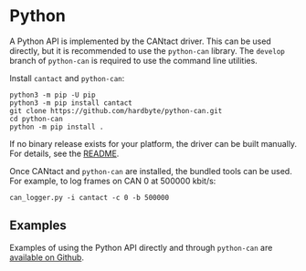 # Python

A Python API is implemented by the CANtact driver. This can be used directly, but it is recommended to use 
the `python-can` library. The `develop` branch of `python-can` is required to use the command line utilities.

Install `cantact` and `python-can`:

```
python3 -m pip -U pip
python3 -m pip install cantact
git clone https://github.com/hardbyte/python-can.git
cd python-can
python -m pip install .
```

If no binary release exists for your platform, the driver can be built manually. 
For details, see the [README](https://github.com/linklayer/cantact/#building-python-support).

Once CANtact and `python-can` are installed, the bundled tools can be used. For example,
to log frames on CAN 0 at 500000 kbit/s:

```
can_logger.py -i cantact -c 0 -b 500000
```

## Examples

Examples of using the Python API directly and through `python-can` are 
[available on Github](https://github.com/linklayer/cantact/tree/master/driver/examples).
